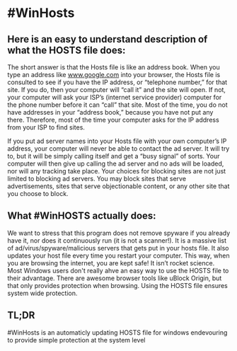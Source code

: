 # #WinHosts

## Here is an easy to understand description of what the HOSTS file does:
The short answer is that the Hosts file is like an address book. When you type an address like www.google.com into your browser, the Hosts file is consulted to see if you have the IP address, or “telephone number,” for that site. If you do, then your computer will “call it” and the site will open. If not, your computer will ask your ISP’s (internet service provider) computer for the phone number before it can “call” that site. Most of the time, you do not have addresses in your “address book,” because you have not put any there. Therefore, most of the time your computer asks for the IP address from your ISP to find sites.

If you put ad server names into your Hosts file with your own computer’s IP address, your computer will never be able to contact the ad server. It will try to, but it will be simply calling itself and get a “busy signal” of sorts. Your computer will then give up calling the ad server and no ads will be loaded, nor will any tracking take place. Your choices for blocking sites are not just limited to blocking ad servers. You may block sites that serve advertisements, sites that serve objectionable content, or any other site that you choose to block.

## What #WinHOSTS actually does:
We want to stress that this program does not remove spyware if you already have it, nor does it continuously run (it is not a scanner!). It is a massive list of ad/virus/spyware/malicious servers that gets put in your hosts file. It also updates your host file every time you restart your computer. This way, when you are browsing the internet, you are kept safe! It isn’t rocket science. Most Windows users don't really ahve an easy way to use the HOSTS file to their advantage. There are awesome browser tools like uBlock Origin, but that only provides protection when browsing. Using the HOSTS file ensures system wide protection.

## TL;DR
#WinHosts is an automaticly updating HOSTS file for windows endevouring to provide simple protection at the system level
